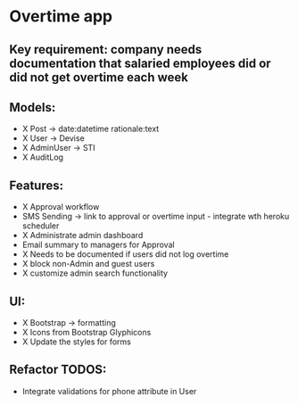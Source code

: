 # Overtime app

## Key requirement: company needs documentation that salaried employees did or did not get overtime each week

## Models:
- X Post -> date:datetime  rationale:text
- X User -> Devise
- X AdminUser -> STI
- X AuditLog

## Features:
- X Approval workflow
- SMS Sending -> link to approval or overtime input - integrate wth heroku scheduler
- X Administrate admin dashboard
- Email summary to managers for Approval
- X Needs to be documented if users did not log overtime
- X block non-Admin and guest users
- X customize admin search functionality

## UI:
- X Bootstrap -> formatting
- X Icons from Bootstrap Glyphicons
- X Update the styles for forms


## Refactor TODOS:
- Integrate validations for phone attribute in User
